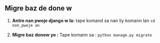 ## Migre baz de done w

1. **Antre nan pwoje django w la:** tape komand sa nan liy komann lan `cd non_pwoje an `

2. **Migre baz donew yo :** Tape komann sa : `python manage.py migrate`
